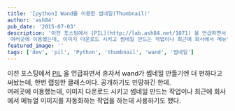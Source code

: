 ```yaml
---
title: '[python] Wand를 이용한 썸네일(Thumbnail)'
author: 'ash84'
pub_date: '2015-07-03'
description: '이전 포스팅에서 [PIL](http://lab.ash84.net/1071) 을 언급하면서 혼자서 wand가 썸네일 만들기엔 더 편하다고 써놨는데, 한번 랩핑한 클래스이다. 공개하기도 민망하긴 한데.  
 여러곳에 이용했는데, 이미지 다운로드 시키고 썸네일 만드는 작업이나 최근에 회사에서 메뉴얼 이미지를 자동화하는 작업을 하는데 사용하기도 했다.'
featured_image: ''
tags: ['dev', 'pil', 'Python', 'thumbnail', 'wand', '썸네일']
---
```



<span style="font-size: 11pt;">이전 포스팅에서 [PIL](http://lab.ash84.net/1071) 을 언급하면서 혼자서 wand가 썸네일 만들기엔 더 편하다고 써놨는데, 한번 랩핑한 클래스이다. 공개하기도 민망하긴 한데.  
 여러곳에 이용했는데, 이미지 다운로드 시키고 썸네일 만드는 작업이나 최근에 회사에서 메뉴얼 이미지를 자동화하는 작업을 하는데 사용하기도 했다.</span>

<span style="font-size: 11pt;">  
</span>

<script src="https://gist.github.com/AhnSeongHyun/9088051.js"></script>



